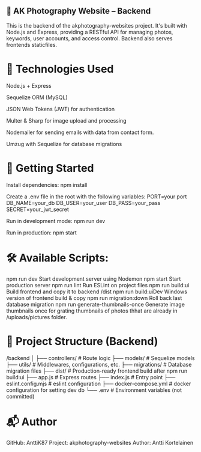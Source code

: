 ## 📸 AK Photography Website – Backend

This is the backend of the akphotography-websites project. It's built with Node.js and Express, providing a RESTful API for managing photos, keywords, user accounts, and access control. Backend also serves frontends staticfiles.

# 🔧 Technologies Used

Node.js + Express

Sequelize ORM (MySQL)

JSON Web Tokens (JWT) for authentication

Multer & Sharp for image upload and processing

Nodemailer for sending emails with data from contact form.

Umzug with Sequelize for database migrations

# 🚀 Getting Started

Install dependencies:
npm install

Create a .env file in the root with the following variables:
PORT=your port
DB_NAME=your_db
DB_USER=your_user
DB_PASS=your_pass
SECRET=your_jwt_secret

Run in development mode:
npm run dev

Run in production:
npm start

# 🛠 Available Scripts:

npm run dev Start development server using Nodemon
npm start Start production server
npm run lint Run ESLint on project files
npm run build:ui Build frontend and copy it to backend /dist
npm run build:uiDev Windows version of frontend build & copy
npm run migration:down Roll back last database migration
npm run generate-thumbnails-once Generate image thumbnails once for grating thumbnails of photos thhat are already in /uploads/pictures folder.

# 📁 Project Structure (Backend)

/backend
│
├── controllers/ # Route logic
├── models/ # Sequelize models
├── utils/ # Middlewares, configurations, etc.
├── migrations/ # Database migration files
├── dist/ # Production-ready frontend build after npm run build:ui
├── app.js # Express routes
├── index.js # Entry point
├── eslint.config.mjs # eslint configuration
├── docker-compose.yml # docker configuration for setting dev db
└── .env # Environment variables (not committed)

# 📬 Author

GitHub: AnttiK87
Project: akphotography-websites
Author: Antti Kortelainen
